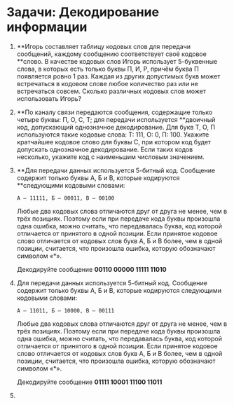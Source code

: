 # Задачи: Декодирование информации

1. **Игорь составляет таблицу кодовых слов для передачи сообщений, каждому сообщению соответствует своё кодовое **слово. В качестве кодовых слов Игорь использует 5-буквенные слова, в которых есть только буквы П, И, Р, причём буква П появляется ровно 1 раз. Каждая из других допустимых букв может встречаться в кодовом слове любое количество раз или не встречаться совсем. Сколько различных кодовых слов может использовать Игорь?

2. **По каналу связи передаются сообщения, содержащие только четыре буквы: П, О, С, Т; для передачи используется **двоичный код, допускающий однозначное декодирование. Для букв Т, О, П используются такие кодовые слова: Т: 111, О: 0, П: 100. Укажите кратчайшее кодовое слово для буквы С, при котором код будет допускать однозначное декодирование. Если таких кодов несколько, укажите код с наименьшим числовым значением.

3. **Для передачи данных используется 5-битный код. Сообщение содержит только буквы А, Б и В, которые кодируются **следующими кодовыми словами:

   ```
   A – 11111, Б – 00011, В – 00100
   ```

   Любые два кодовых слова отличаются друг от друга не менее, чем в трёх позициях. Поэтому если при передаче кода буквы произошла одна ошибка, можно считать, что передавалась буква, код которой отличается от принятого в одной позиции. Если принятое кодовое слово отличается от кодовых слов букв А, Б и В более, чем в одной позиции, считается, что произошла ошибка, которую обозначают символом «\*».

   Декодируйте сообщение **00110 00000 11111 11010**

4. Для передачи данных используется 5-битный код. Сообщение содержит только буквы А, Б и В, которые кодируются следующими кодовыми словами:

   ```
   A – 11011, Б – 10000, В – 00111
   ```

   Любые два кодовых слова отличаются друг от друга не менее, чем в трёх позициях. Поэтому если при передаче кода буквы произошла одна ошибка, можно считать, что передавалась буква, код которой отличается от принятого в одной позиции. Если принятое кодовое слово отличается от кодовых слов букв А, Б и В более, чем в одной позиции, считается, что произошла ошибка, которую обозначают символом «\*».

   Декодируйте сообщение **01111 10001 11100 11011**

5. 


